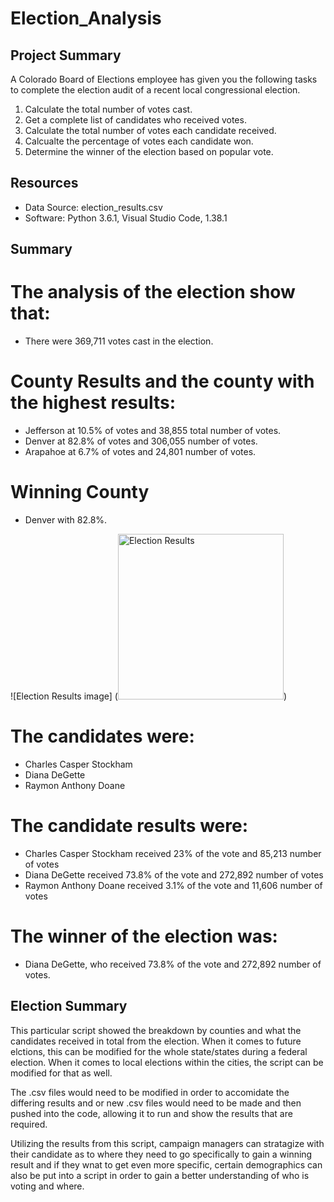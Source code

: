 # Election_Analysis

## Project Summary
A Colorado Board of Elections employee has given you the following tasks to complete the election audit of a recent local congressional election.

1. Calculate the total number of votes cast.
2. Get a complete list of candidates who received votes.
3. Calculate the total number of votes each candidate received.
4. Calcualte the percentage of votes each candidate won.
5. Determine the winner of the election based on popular vote.

## Resources
- Data Source: election_results.csv
- Software: Python 3.6.1, Visual Studio Code, 1.38.1

## Summary

# The analysis of the election show that:

-  There were 369,711 votes cast in the election.

# County Results and the county with the highest results:

  - Jefferson at 10.5% of votes and 38,855 total number of votes.
  - Denver at 82.8% of votes and 306,055 number of votes.
  - Arapahoe at 6.7% of votes and 24,801 number of votes.
  
# Winning County
  - Denver with 82.8%.
  
 ![Election Results image] (<img width="265" alt="Election Results" src="https://user-images.githubusercontent.com/96212747/149677471-553eac3e-8f0d-495e-9b04-901bd6161d4d.png">)

# The candidates were:

  - Charles Casper Stockham
  - Diana DeGette
  - Raymon Anthony Doane
  
# The candidate results were:

  - Charles Casper Stockham received 23% of the vote and 85,213 number of votes
  - Diana DeGette received 73.8% of the vote and 272,892 number of votes
  - Raymon Anthony Doane received 3.1% of the vote and 11,606 number of votes
  
# The winner of the election was:

  - Diana DeGette, who received 73.8% of the vote and 272,892 number of votes.
  
 
 ## Election Summary
 
 This particular script showed the breakdown by counties and what the candidates received in total from the election. When it comes to future elctions, this can be modified for the whole state/states during a federal election. When it comes to local elections within the cities, the script can be modified for that as well. 
 
 The .csv files would need to be modified in order to accomidate the differing results and or new .csv files would need to be made and then pushed into the code, allowing it to run and show the results that are required.
 
 Utilizing the results from this script, campaign managers can stratagize with their candidate as to where they need to go specifically to gain a winning result and if they wnat to get even more specific, certain demographics can also be put into a script in order to gain a better understanding of who is voting and where.
